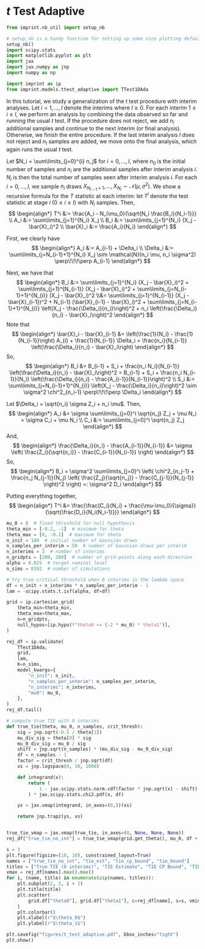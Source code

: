 # $t$ Test Adaptive

```python
from imprint.nb_util import setup_nb

# setup_nb is a handy function for setting up some nice plotting defaults.
setup_nb()
import scipy.stats
import matplotlib.pyplot as plt
import jax
import jax.numpy as jnp
import numpy as np

import imprint as ip
from imprint.models.ttest_adaptive import TTest1DAda
```

In this tutorial, we study a generalization of the $t$ test procedure with interim analyses.
Let $i=1,\ldots, I$ denote the interims where $I \geq 0$.
For each interim $1 \leq i \leq I$, 
we perform an analysis by combining the data observed so far and running the usual $t$ test.
If the procedure does not reject, we add $n_i$ additional samples and continue to the next interim (or final analysis).
Otherwise, we finish the entire procedure.
If the last interim analysis $I$ does not reject and $n_I$ samples are added, 
we move onto the final analysis, which again runs the usual $t$ test.

Let $N_i = \sum\limits_{j=0}^{i} n_j$ for $i=0,\ldots, I$, 
where $n_0$ is the initial number of samples and $n_i$ are the additional samples after interim analysis $i$.
$N_i$ is then the total number of samples seen after interim analysis $i$.
For each $i = 0,\ldots, I$,
we sample $n_i$ draws $X_{N_{i-1} + 1}, \ldots, X_{N_{i}} \sim \mathcal{N}(\mu, \sigma^2)$.
We show a recursive formula for the $T$ statistic at each interim:
let $T^i$ denote the test statistic at stage $i$ ($0 \leq i \leq I$) with $N_i$ samples.
Then,
$$
\begin{align*}
    T^i &:= \frac{A_i - N_i\mu_0}{\sqrt{N_i \frac{B_i}{N_i-1}}} \\
    A_i &:= \sum\limits_{j=1}^{N_i} X_j \\
    B_i &:= \sum\limits_{j=1}^{N_i} (X_j - \bar{X}_i)^2 \\
    \bar{X}_i &:= \frac{A_i}{N_i}
\end{align*}
$$

First, we clearly have
$$
\begin{align*}
    A_i &:= A_{i-1} + \Delta_i \\
    \Delta_i &:= \sum\limits_{j=N_{i-1}+1}^{N_i} X_j \sim \mathcal{N}(n_i \mu, n_i \sigma^2) \perp\!\!\!\perp A_{i-1}
\end{align*}
$$

Next, we have that
$$
\begin{align*}
    B_i 
    &:= 
    \sum\limits_{j=1}^{N_i} (X_j - \bar{X}_i)^2 
    =
    \sum\limits_{j=1}^{N_{i-1}} (X_j - \bar{X}_i)^2
    +
    \sum\limits_{j=N_{i-1}+1}^{N_{i}} (X_j - \bar{X}_i)^2
    \\&=
    \sum\limits_{j=1}^{N_{i-1}} (X_j - \bar{X}_{i-1})^2
    + N_{i-1} (\bar{X}_{i-1} - \bar{X}_i)^2
    + \sum\limits_{j=N_{i-1}+1}^{N_{i}} \left(X_j - \frac{\Delta_i}{n_i}\right)^2
    + n_i \left(\frac{\Delta_i}{n_i} - \bar{X}_i\right)^2
\end{align*}
$$
Note that
$$
\begin{align*}
    \bar{X}_i - \bar{X}_{i-1}
    &=
    \left(\frac{1}{N_i} - \frac{1}{N_{i-1}}\right) A_{i}
    + \frac{1}{N_{i-1}} \Delta_i
    =
    \frac{n_i}{N_{i-1}} \left(\frac{\Delta_i}{n_i} - \bar{X}_i\right)
\end{align*}
$$
So,
$$
\begin{align*}
    B_i 
    &=
    B_{i-1} + S_i + \frac{n_i N_i}{N_{i-1}} \left(\frac{\Delta_i}{n_i} - \bar{X}_i\right)^2
    =
    B_{i-1} + S_i + \frac{n_i N_{i-1}}{N_i} \left(\frac{\Delta_i}{n_i} - \frac{A_{i-1}}{N_{i-1}}\right)^2
    \\
    S_i 
    &:= 
    \sum\limits_{j=N_{i-1}+1}^{N_{i}} \left(X_j - \frac{\Delta_i}{n_i}\right)^2
    \sim \sigma^2 \chi^2_{n_i-1} \perp\!\!\!\perp \Delta_i
\end{align*}
$$

Let $\Delta_i = \sqrt{n_i} \sigma Z_i + n_i \mu$. Then,
$$
\begin{align*}
    A_i &= \sigma \sum\limits_{j=0}^i \sqrt{n_j} Z_j + \mu N_i = \sigma C_i + \mu N_i \\
    C_i &:= \sum\limits_{j=0}^i \sqrt{n_j} Z_j
\end{align*}
$$
And,
$$
\begin{align*}
    \frac{\Delta_i}{n_i} - \frac{A_{i-1}}{N_{i-1}}
    &=
    \sigma \left(
    \frac{Z_i}{\sqrt{n_i}} - \frac{C_{i-1}}{N_{i-1}}
    \right)
\end{align*}
$$
So,
$$
\begin{align*}
    B_i = \sigma^2 \sum\limits_{j=0}^i \left(
        \chi^2_{n_j-1} + \frac{n_j N_{j-1}}{N_j} \left(
            \frac{Z_j}{\sqrt{n_j}} - \frac{C_{j-1}}{N_{j-1}}
        \right)^2
    \right)
    =: \sigma^2 D_i
\end{align*}
$$

Putting everything together,
$$
\begin{align*}
    T^i 
    &=
    \frac{\frac{C_i}{N_i} + \frac{\mu-\mu_0}{\sigma}}{\sqrt{\frac{D_i}{N_i(N_i-1)}}}
\end{align*}
$$

```python
mu_0 = 0  # fixed threshold for null hypothesis
theta_min = [-0.2, -1]  # minimum for theta
theta_max = [0, -0.1]  # maximum for theta
n_init = 100  # initial number of Gaussian draws
n_samples_per_interim = 50  # number of Gaussian draws per interim
n_interims = 3  # number of interims
n_gridpts = [200, 200]  # number of grid-points along each direction
alpha = 0.025  # target nominal level
n_sims = 8192  # number of simulations

# try true critical threshold when 0 interims in the lambda space
df = n_init + n_interims * n_samples_per_interim - 1
lam = -scipy.stats.t.isf(alpha, df=df)
```

```python
grid = ip.cartesian_grid(
    theta_min=theta_min,
    theta_max=theta_max,
    n=n_gridpts,
    null_hypos=[ip.hypo(f"theta0 <= {-2 * mu_0} * theta1")],
)
```

```python
rej_df = ip.validate(
    TTest1DAda,
    grid,
    lam,
    K=n_sims,
    model_kwargs={
        "n_init": n_init,
        "n_samples_per_interim": n_samples_per_interim,
        "n_interims": n_interims,
        "mu0": mu_0,
    },
)
rej_df.tail()
```

```python
# compute true TIE with 0 interims
def true_tie(theta, mu_0, n_samples, crit_thresh):
    sig = jnp.sqrt(-0.5 / theta[1])
    mu_div_sig = theta[0] * sig
    mu_0_div_sig = mu_0 / sig
    shift = jnp.sqrt(n_samples) * (mu_div_sig - mu_0_div_sig)
    df = n_samples - 1
    factor = crit_thresh / jnp.sqrt(df)
    xs = jnp.logspace(0, 10, 1000)

    def integrand(x):
        return (
            1 - jax.scipy.stats.norm.cdf(factor * jnp.sqrt(x) - shift)
        ) * jax.scipy.stats.chi2.pdf(x, df)

    ys = jax.vmap(integrand, in_axes=(0,))(xs)

    return jnp.trapz(ys, xs)


true_tie_vmap = jax.vmap(true_tie, in_axes=(0, None, None, None))
rej_df["true_tie_no_int"] = true_tie_vmap(grid.get_theta(), mu_0, df + 1, -lam)
```

```python
s = 3
plt.figure(figsize=(10, 10), constrained_layout=True)
names = ["true_tie_no_int", "tie_est", "tie_cp_bound", "tie_bound"]
titles = ["True TIE (0 interims)", "TIE Estimate", "TIE CP Bound", "TIE Bound"]
vmax = rej_df[names].max().max()
for i, (name, title) in enumerate(zip(names, titles)):
    plt.subplot(2, 2, i + 1)
    plt.title(title)
    plt.scatter(
        grid.df["theta0"], grid.df["theta1"], c=rej_df[name], s=s, vmin=0, vmax=vmax
    )
    plt.colorbar()
    plt.xlabel(r"$\theta_0$")
    plt.ylabel(r"$\theta_1$")

plt.savefig("figures/t_test_adaptive.pdf", bbox_inches="tight")
plt.show()
```
